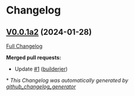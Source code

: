# Changelog

## [V0.0.1a2](https://github.com/builderjer/ovos-skill-moviemaster/tree/V0.0.1a2) (2024-01-28)

[Full Changelog](https://github.com/builderjer/ovos-skill-moviemaster/compare/3f841b6b950d223958ad4616b7d08910436509c5...V0.0.1a2)

**Merged pull requests:**

- Update [\#1](https://github.com/builderjer/ovos-skill-moviemaster/pull/1) ([builderjer](https://github.com/builderjer))



\* *This Changelog was automatically generated by [github_changelog_generator](https://github.com/github-changelog-generator/github-changelog-generator)*
